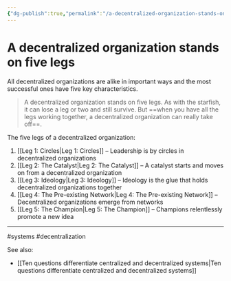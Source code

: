 ```yaml
---
{"dg-publish":true,"permalink":"/a-decentralized-organization-stands-on-five-legs/"}
---
```



# A decentralized organization stands on five legs

All decentralized organizations are alike in important ways and the most successful ones have five key characteristics.

> A decentralized organization stands on five legs. As with the starfish, it can lose a leg or two and still survive. But ==when you have all the legs working together, a decentralized organization can really take off==.

The five legs of a decentralized organization:

1. [[Leg 1: Circles\|Leg 1: Circles]] – Leadership is by circles in decentralized organizations
2. [[Leg 2: The Catalyst\|Leg 2: The Catalyst]] – A catalyst starts and moves on from a decentralized organization
3. [[Leg 3: Ideology\|Leg 3: Ideology]] – Ideology is the glue that holds decentralized organizations together
4. [[Leg 4: The Pre-existing Network\|Leg 4: The Pre-existing Network]] – Decentralized organizations emerge from networks
5. [[Leg 5: The Champion\|Leg 5: The Champion]] – Champions relentlessly promote a new idea

---
#systems #decentralization 

See also:
- [[Ten questions differentiate centralized and decentralized systems\|Ten questions differentiate centralized and decentralized systems]]

[^1]: [[References/The Starfish and the Spider – Brafman and Beckstrom (2006)\|The Starfish and the Spider – Brafman and Beckstrom (2006)]], ch. 4, 87.